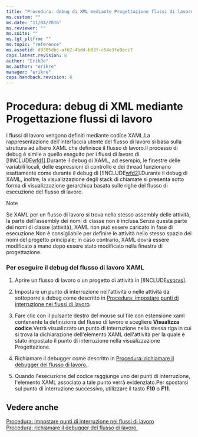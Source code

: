 ```yaml
---
title: "Procedura: debug di XML mediante Progettazione flussi di lavoro | Microsoft Docs"
ms.custom: ""
ms.date: "11/04/2016"
ms.reviewer: ""
ms.suite: ""
ms.tgt_pltfrm: ""
ms.topic: "reference"
ms.assetid: d9305dbc-af62-4bdd-b03f-c54e3fe9ecc7
caps.latest.revision: 8
author: "ErikRe"
ms.author: "erikre"
manager: "erikre"
caps.handback.revision: 8
---
```

# Procedura: debug di XML mediante Progettazione flussi di lavoro
I flussi di lavoro vengono definiti mediante codice XAML.La rappresentazione dell'interfaccia utente del flusso di lavoro si basa sulla struttura ad albero XAML che definisce il flusso di lavoro.Il processo di debug è simile a quello eseguito per i flussi di lavoro di [!INCLUDE[wfd1](../workflow-designer/includes/wfd1_md.md)].Durante il debug di XAML, ad esempio, le finestre delle variabili locali, delle espressioni di controllo e dei thread funzionano esattamente come durante il debug di [!INCLUDE[wfd2](../workflow-designer/includes/wfd2_md.md)].Durante il debug di XAML, inoltre, la visualizzazione degli stack di chiamate si presenta sotto forma di visualizzazione gerarchica basata sulle righe del flusso di esecuzione del flusso di lavoro.  
  
> [!NOTE]
>  Se XAML per un flusso di lavoro si trova nello stesso assembly delle attività, la parte dell'assembly dei nomi di classe non è inclusa.Senza questa parte dei nomi di classe \(attività\), XAML non può essere caricato in fase di esecuzione.Non è consigliabile per definire le attività nello stesso spazio dei nomi del progetto principale; in caso contrario, XAML dovrà essere modificato a mano dopo essere stato modificato nella finestra di progettazione.  
  
### Per eseguire il debug del flusso di lavoro XAML  
  
1.  Aprire un flusso di lavoro o un progetto di attività in [!INCLUDE[vsprvs](../code-quality/includes/vsprvs_md.md)].  
  
2.  Impostare un punto di interruzione nell'attività o nelle attività da sottoporre a debug come descritto in [Procedura: impostare punti di interruzione nei flussi di lavoro](../workflow-designer/how-to-set-breakpoints-in-workflows.md).  
  
3.  Fare clic con il pulsante destro del mouse sul file con estensione xaml contenente la definizione del flusso di lavoro e scegliere **Visualizza codice**.Verrà visualizzato un punto di interruzione nella stessa riga in cui si trova la dichiarazione dell'elemento XAML dell'attività per la quale è stato impostato il punto di interruzione nella visualizzazione Progettazione.  
  
4.  Richiamare il debugger come descritto in [Procedura: richiamare il debugger del flusso di lavoro.](../workflow-designer/how-to-invoke-the-workflow-debugger.md).  
  
5.  Quando l'esecuzione del codice raggiunge uno dei punti di interruzione, l'elemento XAML associato a tale punto verrà evidenziato.Per spostarsi sul punto di interruzione successivo, utilizzare il tasto **F10** o **F11**.  
  
## Vedere anche  
 [Procedura: impostare punti di interruzione nei flussi di lavoro](../workflow-designer/how-to-set-breakpoints-in-workflows.md)   
 [Procedura: richiamare il debugger del flusso di lavoro.](../workflow-designer/how-to-invoke-the-workflow-debugger.md)